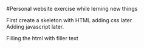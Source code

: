 #Personal website exercise while lerning new things

First create a skeleton with HTML adding css later  
Adding javascript later.

Filling the html with filler text
